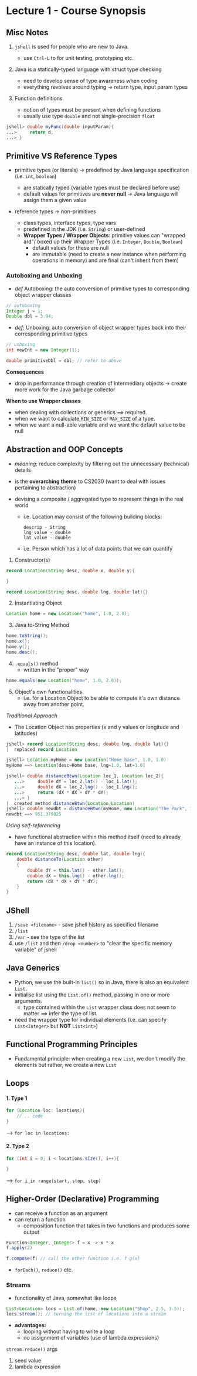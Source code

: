 # Lecture 1 - Course Synopsis

## Misc Notes
1. `jshell` is used for people who are new to Java.
    - use `Ctrl-L` to for unit testing, prototyping etc.

2. Java is a statically-typed language with struct type checking
    - need to develop sense of type awareness when coding
    - everything revolves around typing -> return type, input param types

3. Function definitions
    - notion of types must be present when defining functions
    - usually use type `double` and not single-precision `float`

```java
jshell> double myFunc(double inputParam){
...>     return d;
...> }
```

## Primitive VS Reference Types
- primitive types (or literals) -> predefined by Java language specification (i.e. `int`, `boolean`)
	- are statically typed (variable types must be declared before use)
	- default values for primitives are **never null** -> Java language will assign them a given value

- reference types -> non-primitives
    - class types, interface types, type vars
    - predefined in the JDK (i.e. `String`) or user-defined
    - **Wrapper Types / Wrapper Objects**: primitive values can "wrapped ard"/ boxed up their Wrapper Types (i.e. `Integer`, `Double`, `Boolean`)
	    - default values for these are null
	    - are immutable (need to create a new instance when performing operations in memory) and are final (can't inherit from them)
### Autoboxing and Unboxing
- *def* Autoboxing: the auto conversion of primitive types to corresponding object wrapper classes
```java
// autoboxing
Integer j = 1;
Double dbl = 3.94;
```

- *def*: Unboxing: auto conversion of object wrapper types back into their corresponding primitive types
```java
// unboxing
int newInt = new Integer(1);

double primitiveDbl = dbl; // refer to above
```

**Consequences**
- drop in performance through creation of intermediary objects -> create more work for the Java garbage collector

**When to use Wrapper classes**
- when dealing with collections or generics $\implies$ required.
- when we want to calculate `MIN_SIZE` or `MAX_SIZE` of a type.
- when we want a null-able variable and we want the default value to be null
## Abstraction and OOP Concepts
- *meaning*: reduce complexity by filtering out the unnecessary (technical) details
- is the **overarching theme** to CS2030 (want to deal with issues pertaining to abstraction)

- devising a composite / aggregated type to represent things in the real world
	- i.e. Location may consist of the following building blocks:
		```
		descrip - String
		lng value - double
		lat value - double
		```
	- i.e. Person which has a lot of data points that we can quantify

1. Constructor(s)
```java
record Location(String desc, double x, double y){

}

record Location(String desc, double lng, double lat){}
```

2. Instantiating Object
```java
Location home = new Location("home", 1.0, 2.0);
```

3. Java to-String Method
```java
home.toString();
home.x();
home.y();
home.desc();
```

4. `.equals()` method
	- written in the "proper" way
```java
home.equals(new Location("home", 1.0, 2.0));
```

5. Object's own functionalities
	- i.e. for a Location Object to be able to compute it's own distance away from another point.

*Traditional Approach*
- The Location Object has properties (x and y values or longitude and latitudes)
```java
jshell> record Location(String desc, double lng, double lat){}
|  replaced record Location

jshell> Location myHome = new Location("Home base", 1.0, 1.0)
myHome ==> Location[desc=Home base, lng=1.0, lat=1.0]

jshell> double distanceBtwn(Location loc_1, Location loc_2){
   ...>     double dY = loc_2.lat() - loc_1.lat();
   ...>     double dX = loc_2.lng() - loc_1.lng();
   ...>     return (dX * dX + dY * dY);
   ...> }
|  created method distanceBtwn(Location,Location)
jshell> double newdbt = distanceBtwn(myHome, new Location("The Park", 10.5, 30.345));
newdbt ==> 951.379025
```

*Using self-referencing*
- have functional abstraction within this method itself (need to already have an instance of this location).
```java
record Location(String desc, double lat, double lng){
	double distanceTo(Location other)
	{
		double dY = this.lat() - other.lat();
		double dX = this.lng() - other.lng();
		return (dX * dX + dY * dY);
	}
}
```


## JShell
1. `/save <filename>` - save jshell history as specified filename
2. `/list`
3. `/var` - see the type of the list
4. use `/list` and then `/drop <number>` to "clear the specific memory variable" of jshell
## Java Generics
- Python, we use the built-in `list()` so in Java, there is also an equivalent `List`.
- initialise list using the `List.of()` method, passing in one or more arguments.
	- type contained within the `List` wrapper class does not seem to matter $\implies$ infer the type of list.
- need the wrapper type for individual elements (i.e. can specify `List<Integer>` but **NOT** `List<int>`)

## Functional Programming Principles
- Fundamental principle: when creating a new `List`, we don't modify the elements but rather, we create a new `List` 
## Loops
#### 1. Type 1
```java
for (Location loc: locations){
    // .. code
}
```
--> `for loc in locations:`

#### 2. Type 2
```java
for (int i = 0; i < locations.size(), i++){

}
```
--> `for i in range(start, stop, step)`


## Higher-Order (Declarative) Programming
- can receive a function as an argument
- can return a function
    - composition function that takes in two functions and produces some output

```java
Function<Integer, Integer> f = x -> x * x
f.apply(2)

f.compose(f) // call the other function i.e. f⋅g(x)
```

- `forEach()`, `reduce()` etc.

### Streams
- functionality of Java, somewhat like loops
```Java
List<Location> locs = List.of(home, new Location("Shop", 2.5, 3.5));
locs.stream(); // turning the list of locations into a stream
```

- **advantages:** 
	- looping without having to write a loop
	- no assignment of variables (use of lambda expressions)


`stream.reduce()` args
1. seed value
2. lambda expression
